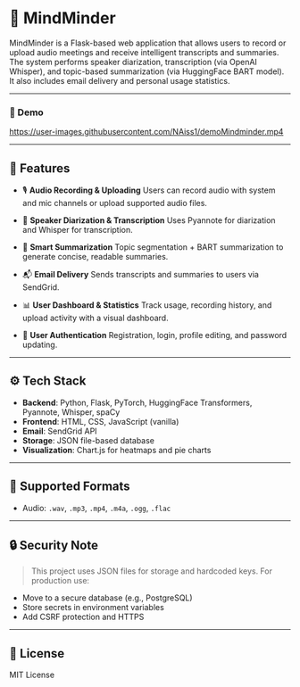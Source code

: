 # 🧠 MindMinder

MindMinder is a Flask-based web application that allows users to record or upload audio meetings and receive intelligent transcripts and summaries. The system performs speaker diarization, transcription (via OpenAI Whisper), and topic-based summarization (via HuggingFace BART model). It also includes email delivery and personal usage statistics.

---
### 🎥 Demo
https://user-images.githubusercontent.com/NAiss1/demoMindminder.mp4

---

## 🚀 Features

* 🎙️ **Audio Recording & Uploading**
  Users can record audio with system and mic channels or upload supported audio files.

* 🧠 **Speaker Diarization & Transcription**
  Uses Pyannote for diarization and Whisper for transcription.

* 🧾 **Smart Summarization**
  Topic segmentation + BART summarization to generate concise, readable summaries.

* 📬 **Email Delivery**
  Sends transcripts and summaries to users via SendGrid.

* 📊 **User Dashboard & Statistics**
  Track usage, recording history, and upload activity with a visual dashboard.

* 👤 **User Authentication**
  Registration, login, profile editing, and password updating.

---



## ⚙️ Tech Stack

* **Backend**: Python, Flask, PyTorch, HuggingFace Transformers, Pyannote, Whisper, spaCy
* **Frontend**: HTML, CSS, JavaScript (vanilla)
* **Email**: SendGrid API
* **Storage**: JSON file-based database
* **Visualization**: Chart.js for heatmaps and pie charts

---

## 🧪 Supported Formats

* Audio: `.wav`, `.mp3`, `.mp4`, `.m4a`, `.ogg`, `.flac`

---

## 🔒 Security Note

> This project uses JSON files for storage and hardcoded keys. For production use:

* Move to a secure database (e.g., PostgreSQL)
* Store secrets in environment variables
* Add CSRF protection and HTTPS

---

## 📄 License

MIT License

